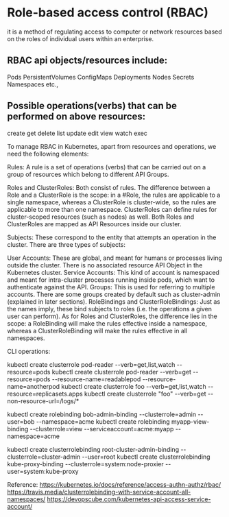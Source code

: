 # Role-based access control (RBAC)
it is a method of regulating access to computer or network resources based on the roles of individual users within an enterprise.

## RBAC api objects/resources include:
Pods
PersistentVolumes
ConfigMaps
Deployments
Nodes
Secrets
Namespaces etc.,

## Possible operations(verbs) that can be performed on above resources:
create
get
delete
list
update
edit
view
watch
exec

To manage RBAC in Kubernetes, apart from resources and operations, we need the following elements:

Rules: A rule is a set of operations (verbs) that can be carried out
on a group of resources which belong to different API Groups.

Roles and ClusterRoles: Both consist of rules. The difference between
a Role and a ClusterRole is the scope: in a #Role, the rules are applicable
to a single namespace, whereas a ClusterRole is cluster-wide, so the rules
are applicable to more than one namespace. ClusterRoles can define rules
for cluster-scoped resources (such as nodes) as well. Both Roles and
ClusterRoles are mapped as API Resources inside our cluster.

Subjects: These correspond to the entity that attempts an operation in
the cluster. There are three types of subjects:

User Accounts: These are global, and meant for humans or processes living
outside the cluster. There is no associated resource API Object in the Kubernetes cluster.
Service Accounts: This kind of account is namespaced and meant for intra-cluster
processes running inside pods, which want to authenticate against the API.
Groups: This is used for referring to multiple accounts. There are some groups
created by default such as cluster-admin (explained in later sections).
RoleBindings and ClusterRoleBindings: Just as the names imply, these bind subjects
to roles (i.e. the operations a given user can perform). As for Roles and
ClusterRoles, the difference lies in the scope: a RoleBinding will make the
rules effective inside a namespace, whereas a ClusterRoleBinding will make the
rules effective in all namespaces.


CLI operations:

kubectl create clusterrole pod-reader --verb=get,list,watch --resource=pods
kubectl create clusterrole pod-reader --verb=get --resource=pods --resource-name=readablepod --resource-name=anotherpod
kubectl create clusterrole foo --verb=get,list,watch --resource=replicasets.apps
kubectl create clusterrole "foo" --verb=get --non-resource-url=/logs/*

kubectl create rolebinding bob-admin-binding --clusterrole=admin --user=bob --namespace=acme
kubectl create rolebinding myapp-view-binding --clusterrole=view --serviceaccount=acme:myapp --namespace=acme


kubectl create clusterrolebinding root-cluster-admin-binding --clusterrole=cluster-admin --user=root
kubectl create clusterrolebinding kube-proxy-binding --clusterrole=system:node-proxier --user=system:kube-proxy



Reference: https://kubernetes.io/docs/reference/access-authn-authz/rbac/
https://travis.media/clusterrolebinding-with-service-account-all-namespaces/
https://devopscube.com/kubernetes-api-access-service-account/